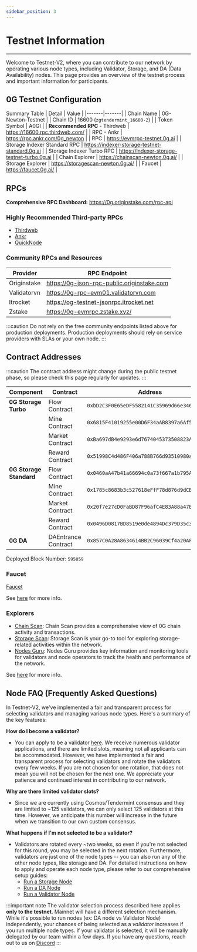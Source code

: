 ```yaml
---
sidebar_position: 3
---
```

# Testnet Information
---

Welcome to Testnet-V2, where you can contribute to our network by operating various node types, including Validator, Storage, and DA (Data Availability) nodes. This page provides an overview of the testnet process and important information for participants.

## 0G Testnet Configuration

Summary Table
| Detail | Value |
|-------|-------|
| Chain Name | 0G-Newton-Testnet |
| Chain ID | 16600 (`zgtendermint_16600-2`) |
| Token Symbol | A0GI |
| **Recommended RPC** - Thirdweb | https://16600.rpc.thirdweb.com/ |
| RPC - Ankr | https://rpc.ankr.com/0g_newton |
| RPC | https://evmrpc-testnet.0g.ai |
| Storage Indexer Standard RPC | https://indexer-storage-testnet-standard.0g.ai |
| Storage Indexer Turbo RPC | https://indexer-storage-testnet-turbo.0g.ai |
| Chain Explorer | https://chainscan-newton.0g.ai/ |
| Storage Explorer | https://storagescan-newton.0g.ai/ |
| Faucet | https://faucet.0g.ai/ |

## RPCs

**Comprehensive RPC Dashboard:** https://0g.originstake.com/rpc-api

### Highly Recommended Third-party RPCs

- [Thirdweb](https://thirdweb.com/0g-newton-testnet)
- [Ankr](https://www.ankr.com/rpc/0g/)
- [QuickNode](https://www.quicknode.com/chains/0g)

### Community RPCs and Resources

| Provider | RPC Endpoint |
|----------|--------------|
| Originstake | https://0g-json-rpc-public.originstake.com |
| Validatorvn | https://0g-rpc-evm01.validatorvn.com |
| Itrocket | https://og-testnet-jsonrpc.itrocket.net |
| Zstake | https://0g-evmrpc.zstake.xyz/ |

:::caution
Do not rely on the free community endpoints listed above for production deployments. Production deployments should rely on service providers with SLAs or your own node.
:::

## Contract Addresses

:::caution
The contract address might change during the public testnet phase, so please check this page regularly for updates. 
:::

| Component | Contract | Address |
|-----------|----------|---------|
| **0G Storage Turbo** | Flow Contract | `0xbD2C3F0E65eDF5582141C35969d66e34629cC768` |
| | Mine Contract | `0x6815F41019255e00D6F34aAB8397a6Af5b6D806f` |
| | Market Contract | `0xBa697dB4e9293e6d7674045373508823A85d0798` |
| | Reward Contract | `0x51998C4d486F406a788B766d93510980ae1f9360` |
| **0G Storage Standard** | Flow Contract | `0x0460aA47b41a66694c0a73f667a1b795A5ED3556` |
| | Mine Contract | `0x1785c8683b3c527618eFfF78d876d9dCB4b70285` |
| | Market Contract | `0x20f7e27cD0FaBD87F96afC4E83A88a47E9Ce4689` |
| | Reward Contract | `0x0496D0817BD8519e0de4894Dc379D35c35275609` |
| **0G DA** | DAEntrance Contract | `0x857C0A28A8634614BB2C96039Cf4a20AFF709Aa9` |

Deployed Block Number: `595059`


### Faucet
[Faucet](https://faucet.0g.ai/) 

See [here](https://docs.0g.ai/build-with-0g/faucet) for more info.

### Explorers
- [Chain Scan](https://chainscan-newton.0g.ai/): Chain Scan provides a comprehensive view of 0G chain activity and transactions.
- [Storage Scan](https://storagescan-newton.0g.ai/): Storage Scan is your go-to tool for exploring storage-related activities within the network.
- [Nodes Guru](https://testnet.0g.explorers.guru/): Nodes Guru provides key information and monitoring tools for validators and node operators to track the health and performance of the network.
  
See [here](https://docs.0g.ai/build-with-0g/explorer) for more info.

## Node FAQ (Frequently Asked Questions)

In Testnet-V2, we've implemented a fair and transparent process for selecting validators and managing various node types. Here's a summary of the key features:

**How do I become a validator?**
- You can apply to be a validator [here](https://shorturl.at/fgkoR). We receive numerous validator applications, and there are limited slots, meaning not all applicants can be accommodated. However, we have implemented a fair and transparent process for selecting validators and rotate the validators every few weeks. If you are not chosen for one rotation, that does not mean you will not be chosen for the next one. We appreciate your patience and continued interest in contributing to our network. 

**Why are there limited validator slots?** 
- Since we are currently using Cosmos/Tendermint consensus and they are limited to ~125 validators, we can only select 125 validators at this time. However, we anticipate this number will increase in the future when we transition to our own custom consensus. 

**What happens if I'm not selected to be a validator?**
- Validators are rotated every ~two weeks, so even if you're not selected for this round, you may be selected in the next rotation. Furthermore, validators are just one of the node types -- you can also run any of the other node types, like storage and DA. For detailed instructions on how to apply and operate each node type, please refer to our comprehensive setup guides:
  - [Run a Storage Node](./storage-node.md)
  - [Run a DA Node](./da-node.md)
  - [Run a Validator Node](./validator-node.md)

:::important note
The validator selection process described here applies **only to the testnet**. Mainnet will have a different selection mechanism.
While it's possible to run nodes (ex: DA node vs Validator Node) independently, your chances of being selected as a _validator_ increases if you run multiple node types. 
If your validator is selected, it will be manually delegated by our team within a few days.
If you have any questions, reach out to us on [Discord](https://discord.com/invite/0glabs)
:::
